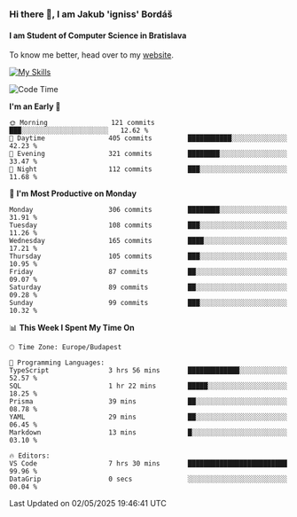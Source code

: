 ### Hi there 👋, I am Jakub 'igniss' Bordáš

#### I am Student of Computer Science in Bratislava
To know me better, head over to my [website](https://bordas.sk).

[![My Skills](https://skillicons.dev/icons?i=js,typescript,html,css,figma,svelte,vue,next,postgresql,nest,express,nodejs)](https://bordas.sk)


<!--START_SECTION:waka-->
![Code Time](http://img.shields.io/badge/Code%20Time-1%2C871%20hrs%2045%20mins-blue)

**I'm an Early 🐤** 

```text
🌞 Morning                121 commits         ███░░░░░░░░░░░░░░░░░░░░░░   12.62 % 
🌆 Daytime                405 commits         ███████████░░░░░░░░░░░░░░   42.23 % 
🌃 Evening                321 commits         ████████░░░░░░░░░░░░░░░░░   33.47 % 
🌙 Night                  112 commits         ███░░░░░░░░░░░░░░░░░░░░░░   11.68 % 
```
📅 **I'm Most Productive on Monday** 

```text
Monday                   306 commits         ████████░░░░░░░░░░░░░░░░░   31.91 % 
Tuesday                  108 commits         ███░░░░░░░░░░░░░░░░░░░░░░   11.26 % 
Wednesday                165 commits         ████░░░░░░░░░░░░░░░░░░░░░   17.21 % 
Thursday                 105 commits         ███░░░░░░░░░░░░░░░░░░░░░░   10.95 % 
Friday                   87 commits          ██░░░░░░░░░░░░░░░░░░░░░░░   09.07 % 
Saturday                 89 commits          ██░░░░░░░░░░░░░░░░░░░░░░░   09.28 % 
Sunday                   99 commits          ███░░░░░░░░░░░░░░░░░░░░░░   10.32 % 
```


📊 **This Week I Spent My Time On** 

```text
🕑︎ Time Zone: Europe/Budapest

💬 Programming Languages: 
TypeScript               3 hrs 56 mins       █████████████░░░░░░░░░░░░   52.57 % 
SQL                      1 hr 22 mins        █████░░░░░░░░░░░░░░░░░░░░   18.25 % 
Prisma                   39 mins             ██░░░░░░░░░░░░░░░░░░░░░░░   08.78 % 
YAML                     29 mins             ██░░░░░░░░░░░░░░░░░░░░░░░   06.45 % 
Markdown                 13 mins             █░░░░░░░░░░░░░░░░░░░░░░░░   03.10 % 

🔥 Editors: 
VS Code                  7 hrs 30 mins       █████████████████████████   99.96 % 
DataGrip                 0 secs              ░░░░░░░░░░░░░░░░░░░░░░░░░   00.04 % 
```


 Last Updated on 02/05/2025 19:46:41 UTC
<!--END_SECTION:waka-->
